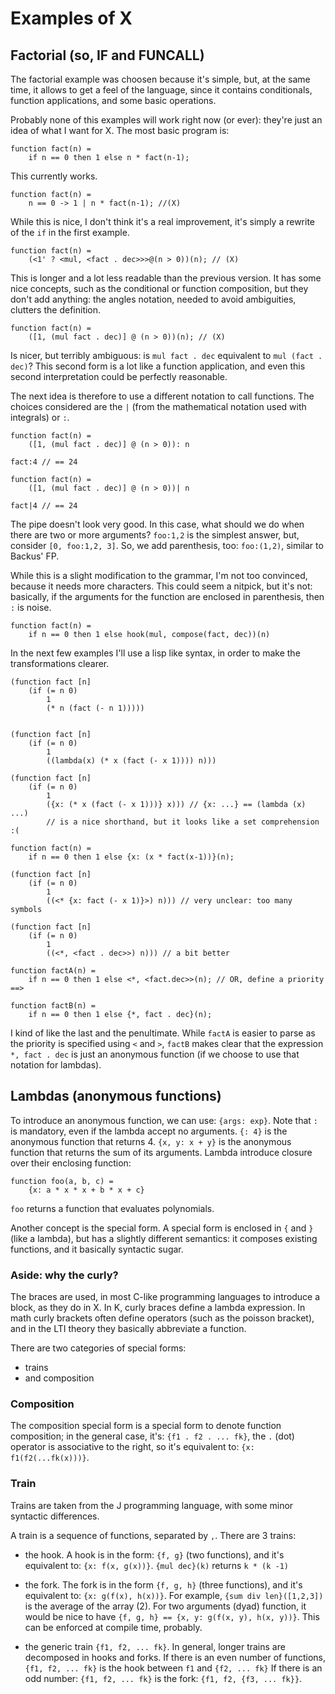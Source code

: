 # Examples of X

## Factorial (so, IF and FUNCALL)
The factorial example was choosen because it's simple, but, at the
same time, it allows to get a feel of the language, since it contains
conditionals, function applications, and some basic operations.

Probably none of this examples will work right now (or ever): they're
just an idea of what I want for X.
The most basic program is:

    function fact(n) =
        if n == 0 then 1 else n * fact(n-1);

This currently works.

    function fact(n) =
        n == 0 -> 1 | n * fact(n-1); //(X)

While this is nice, I don't think it's a real improvement, it's simply
a rewrite of the `if` in the first example.

    function fact(n) =
        (<1' ? <mul, <fact . dec>>>@(n > 0))(n); // (X)

This is longer and a lot less readable than the previous version. It
has some nice concepts, such as the conditional or function
composition, but they don't add anything: the angles notation, needed
to avoid ambiguities, clutters the definition.

    function fact(n) =
        ([1, (mul fact . dec)] @ (n > 0))(n); // (X)

Is nicer, but terribly ambiguous: is `mul fact . dec` equivalent to
`mul (fact . dec)`? This second form is a lot like a function
application, and even this second interpretation could be perfectly
reasonable.

The next idea is therefore to use a different notation to call
functions. The choices considered are the `|` (from the mathematical
notation used with integrals) or `:`.

    function fact(n) =
        ([1, (mul fact . dec)] @ (n > 0)): n

    fact:4 // == 24

    function fact(n) =
        ([1, (mul fact . dec)] @ (n > 0))| n

    fact|4 // == 24

The pipe doesn't look very good.
In this case, what should we do when there are two or more arguments?
`foo:1,2` is the simplest answer, but, consider `[0, foo:1,2, 3]`. So,
we add parenthesis, too: `foo:(1,2)`, similar to Backus' FP.

While this is a slight modification to the grammar, I'm not too
convinced, because it needs more characters. This could seem a
nitpick, but it's not: basically, if the arguments for the function
are enclosed in parenthesis, then `:` is noise.

    function fact(n) =
        if n == 0 then 1 else hook(mul, compose(fact, dec))(n)

In the next few examples I'll use a lisp like syntax, in order to make
the transformations clearer.

    (function fact [n]
        (if (= n 0)
            1
            (* n (fact (- n 1)))))


    (function fact [n]
        (if (= n 0)
            1
            ((lambda(x) (* x (fact (- x 1)))) n)))

    (function fact [n]
        (if (= n 0)
            1
            ({x: (* x (fact (- x 1)))} x))) // {x: ...} == (lambda (x) ...)
            // is a nice shorthand, but it looks like a set comprehension :(

    function fact(n) =
        if n == 0 then 1 else {x: (x * fact(x-1))}(n);

    (function fact [n]
        (if (= n 0)
            1
            ((<* {x: fact (- x 1)}>) n))) // very unclear: too many symbols

    (function fact [n]
        (if (= n 0)
            1
            ((<*, <fact . dec>>) n))) // a bit better

    function factA(n) =
        if n == 0 then 1 else <*, <fact.dec>>(n); // OR, define a priority ==>

    function factB(n) =
        if n == 0 then 1 else {*, fact . dec}(n);

I kind of like the last and the penultimate. While `factA` is easier
to parse as the priority is specified using `<` and `>`, `factB` makes
clear that the expression `*, fact . dec` is just an anonymous
function (if we choose to use that notation for lambdas).

## Lambdas (anonymous functions)


To introduce an anonymous function, we can use: `{args: exp}`. Note
that `:` is mandatory, even if the lambda accept no arguments.
`{: 4}` is the anonymous function that returns 4.
`{x, y: x + y}` is the anonymous function that returns the sum of its
arguments.
Lambda introduce closure over their enclosing function:

    function foo(a, b, c) =
        {x: a * x * x + b * x + c}

`foo` returns a function that evaluates polynomials.

Another concept is the special form. A special form is enclosed in `{`
and `}` (like a lambda), but has a slightly different semantics: it
composes existing functions, and it basically syntactic sugar.

### Aside: why the curly?
The braces are used, in most C-like programming languages to introduce
a block, as they do in X. In K, curly braces define a lambda expression.
In math curly brackets often define operators (such as the poisson
bracket), and in the LTI theory they basically abbreviate a function.

There are two categories of special forms:

* trains
* and composition

### Composition

The composition special form is a special form to denote function
composition; in the general case, it's:
`{f1 . f2 . ... fk}`, the `.` (dot) operator is associative to the
right, so it's equivalent to: `{x: f1(f2(...fk(x)))}`.

### Train
Trains are taken from the J programming language, with some minor
syntactic differences.

A train is a sequence of functions, separated by `,`. There are 3 trains:
* the hook. A hook is in the form: `{f, g}` (two functions), and it's
  equivalent to: `{x: f(x, g(x))}`. `{mul dec}(k)` returns `k * (k -1)`

* the fork. The fork is in the form `{f, g, h}` (three functions), and
  it's equivalent to: `{x: g(f(x), h(x))}`. For example,
  `{sum div len}([1,2,3])` is the average of the array (2). For two
  arguments (dyad) function, it would be nice to have
  `{f, g, h} == {x, y: g(f(x, y), h(x, y))}`. This can be enforced at
  compile time, probably.

* the generic train `{f1, f2, ... fk}`. In general, longer trains are
  decomposed in hooks and forks.
  If there is an even number of functions,
  `{f1, f2, ... fk}` is the hook between `f1` and `{f2, ... fk}`
  If there is an odd number:
  `{f1, f2, ... fk}` is the fork: `{f1, f2, {f3, ... fk}}`.
